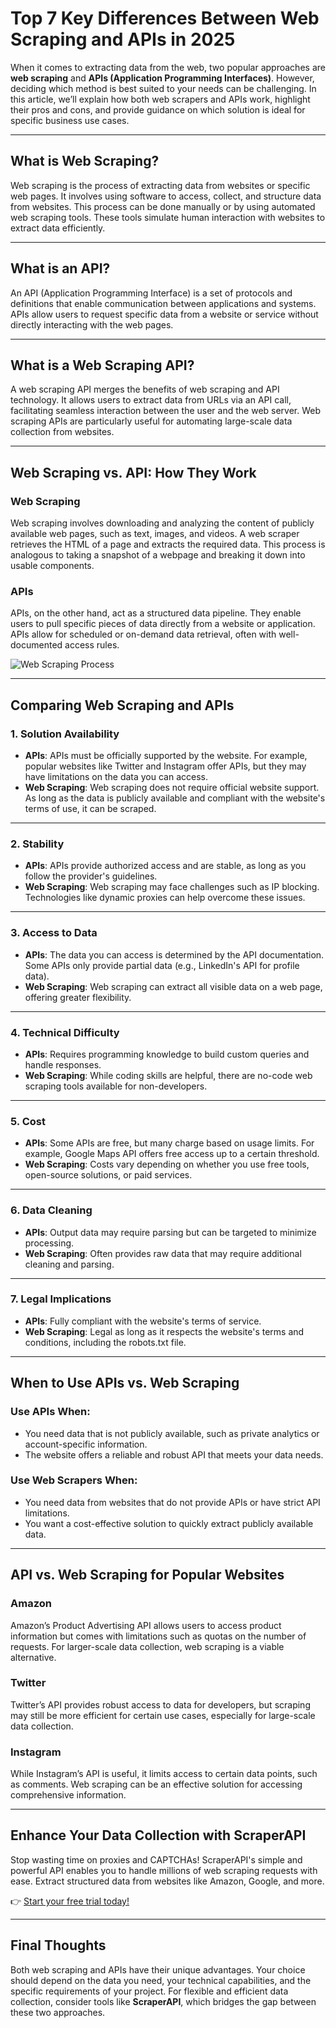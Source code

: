 # Top 7 Key Differences Between Web Scraping and APIs in 2025

When it comes to extracting data from the web, two popular approaches are **web scraping** and **APIs (Application Programming Interfaces)**. However, deciding which method is best suited to your needs can be challenging. In this article, we’ll explain how both web scrapers and APIs work, highlight their pros and cons, and provide guidance on which solution is ideal for specific business use cases.

---

## What is Web Scraping?

Web scraping is the process of extracting data from websites or specific web pages. It involves using software to access, collect, and structure data from websites. This process can be done manually or by using automated web scraping tools. These tools simulate human interaction with websites to extract data efficiently.

---

## What is an API?

An API (Application Programming Interface) is a set of protocols and definitions that enable communication between applications and systems. APIs allow users to request specific data from a website or service without directly interacting with the web pages.

---

## What is a Web Scraping API?

A web scraping API merges the benefits of web scraping and API technology. It allows users to extract data from URLs via an API call, facilitating seamless interaction between the user and the web server. Web scraping APIs are particularly useful for automating large-scale data collection from websites.

---

## Web Scraping vs. API: How They Work

### Web Scraping
Web scraping involves downloading and analyzing the content of publicly available web pages, such as text, images, and videos. A web scraper retrieves the HTML of a page and extracts the required data. This process is analogous to taking a snapshot of a webpage and breaking it down into usable components.

### APIs
APIs, on the other hand, act as a structured data pipeline. They enable users to pull specific pieces of data directly from a website or application. APIs allow for scheduled or on-demand data retrieval, often with well-documented access rules.

![Web Scraping Process](https://research.aimultiple.com/wp-content/uploads/2023/01/web-scraping-process.webp)

---

## Comparing Web Scraping and APIs

### 1. Solution Availability
- **APIs**: APIs must be officially supported by the website. For example, popular websites like Twitter and Instagram offer APIs, but they may have limitations on the data you can access.
- **Web Scraping**: Web scraping does not require official website support. As long as the data is publicly available and compliant with the website's terms of use, it can be scraped.

---

### 2. Stability
- **APIs**: APIs provide authorized access and are stable, as long as you follow the provider's guidelines.
- **Web Scraping**: Web scraping may face challenges such as IP blocking. Technologies like dynamic proxies can help overcome these issues.

---

### 3. Access to Data
- **APIs**: The data you can access is determined by the API documentation. Some APIs only provide partial data (e.g., LinkedIn's API for profile data).
- **Web Scraping**: Web scraping can extract all visible data on a web page, offering greater flexibility.

---

### 4. Technical Difficulty
- **APIs**: Requires programming knowledge to build custom queries and handle responses.
- **Web Scraping**: While coding skills are helpful, there are no-code web scraping tools available for non-developers.

---

### 5. Cost
- **APIs**: Some APIs are free, but many charge based on usage limits. For example, Google Maps API offers free access up to a certain threshold.
- **Web Scraping**: Costs vary depending on whether you use free tools, open-source solutions, or paid services.

---

### 6. Data Cleaning
- **APIs**: Output data may require parsing but can be targeted to minimize processing.
- **Web Scraping**: Often provides raw data that may require additional cleaning and parsing.

---

### 7. Legal Implications
- **APIs**: Fully compliant with the website's terms of service.
- **Web Scraping**: Legal as long as it respects the website's terms and conditions, including the robots.txt file.

---

## When to Use APIs vs. Web Scraping

### Use APIs When:
- You need data that is not publicly available, such as private analytics or account-specific information.
- The website offers a reliable and robust API that meets your data needs.

### Use Web Scrapers When:
- You need data from websites that do not provide APIs or have strict API limitations.
- You want a cost-effective solution to quickly extract publicly available data.

---

## API vs. Web Scraping for Popular Websites

### Amazon
Amazon’s Product Advertising API allows users to access product information but comes with limitations such as quotas on the number of requests. For larger-scale data collection, web scraping is a viable alternative.

### Twitter
Twitter’s API provides robust access to data for developers, but scraping may still be more efficient for certain use cases, especially for large-scale data collection.

### Instagram
While Instagram’s API is useful, it limits access to certain data points, such as comments. Web scraping can be an effective solution for accessing comprehensive information.

---

## Enhance Your Data Collection with ScraperAPI

Stop wasting time on proxies and CAPTCHAs! ScraperAPI's simple and powerful API enables you to handle millions of web scraping requests with ease. Extract structured data from websites like Amazon, Google, and more.

👉 [Start your free trial today!](https://bit.ly/Scraperapi)

---

## Final Thoughts

Both web scraping and APIs have their unique advantages. Your choice should depend on the data you need, your technical capabilities, and the specific requirements of your project. For flexible and efficient data collection, consider tools like **ScraperAPI**, which bridges the gap between these two approaches.

